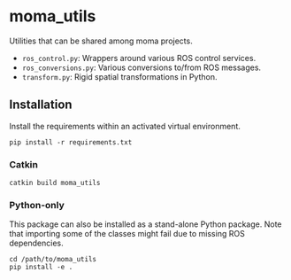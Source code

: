# moma_utils

Utilities that can be shared among moma projects.

* `ros_control.py`: Wrappers around various ROS control services.
* `ros_conversions.py`: Various conversions to/from ROS messages.
* `transform.py`: Rigid spatial transformations in Python.

## Installation

Install the requirements within an activated virtual environment.

```
pip install -r requirements.txt
```

### Catkin

```
catkin build moma_utils
```

### Python-only

This package can also be installed as a stand-alone Python package.
Note that importing some of the classes might fail due to missing ROS dependencies.

```
cd /path/to/moma_utils
pip install -e .
```
